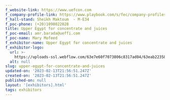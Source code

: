 ```yaml
---
f_website-link: https://www.uefcon.com
f_company-profile-link: https://www.playbook.com/s/fec/company-profiles
f_hall-stand: Sheikh Maktoum  - M-E34
f_poc-phone: (+20)1098022028
title: Upper Egypt for concentrate and juices
f_poc-email: amr.barada@ueffi.com
f_poc-name: Mary Mofeed
f_exhibitor-name: Upper Egypt for concentrate and juices
f_exhibitor-logo:
  url: >-
    https://uploads-ssl.webflow.com/63e7e60f7073806c8317ad04/63eab22358db849c21123236_MjhhMA.jpeg
  alt: null
slug: upper-egypt-for-concentrate-and-juices
updated-on: '2023-02-13T21:56:51.247Z'
created-on: '2023-02-13T21:56:51.247Z'
published-on: null
layout: '[exhibitors].html'
tags: exhibitors
---
```



